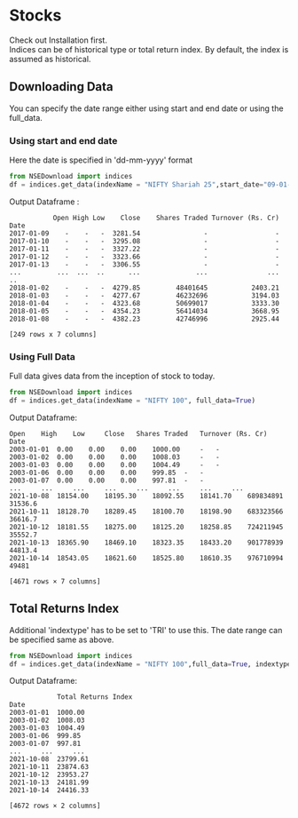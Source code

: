 # **Stocks**
Check out Installation first.  
Indices can be of historical type or total return index. By default, the index is assumed as historical.

## **Downloading Data**
You can specify the date range either using start and end date or using the full_data. 

### **Using start and end date** 
Here the date is specified in 'dd-mm-yyyy' format

```python
from NSEDownload import indices
df = indices.get_data(indexName = "NIFTY Shariah 25",start_date="09-01-2017",end_date="14-08-2019")
```
Output Dataframe :
```
           Open High Low    Close    Shares Traded Turnover (Rs. Cr)   
Date                                                                   
2017-01-09    -    -   -  3281.54                -                 -   
2017-01-10    -    -   -  3295.08                -                 -   
2017-01-11    -    -   -  3327.22                -                 -   
2017-01-12    -    -   -  3323.66                -                 -   
2017-01-13    -    -   -  3306.55                -                 -   
...         ...  ...  ..      ...              ...               ... ..
2018-01-02    -    -   -  4279.85         48401645           2403.21   
2018-01-03    -    -   -  4277.67         46232696           3194.03   
2018-01-04    -    -   -  4323.68         50699017           3333.30   
2018-01-05    -    -   -  4354.23         56414034           3668.95   
2018-01-08    -    -   -  4382.23         42746996           2925.44   

[249 rows x 7 columns]
```
### **Using Full Data**
Full data gives data from the inception of stock to today.
```python
from NSEDownload import indices
df = indices.get_data(indexName = "NIFTY 100", full_data=True)
```

Output Dataframe:
```
Open 	High 	Low 	Close 	Shares Traded 	Turnover (Rs. Cr) 	
Date 							
2003-01-01 	0.00 	0.00 	0.00 	1000.00 	- 	- 	
2003-01-02 	0.00 	0.00 	0.00 	1008.03 	- 	- 	
2003-01-03 	0.00 	0.00 	0.00 	1004.49 	- 	- 	
2003-01-06 	0.00 	0.00 	0.00 	999.85 	- 	- 	
2003-01-07 	0.00 	0.00 	0.00 	997.81 	- 	- 	
... 	... 	... 	... 	... 	... 	... 	...
2021-10-08 	18154.00 	18195.30 	18092.55 	18141.70 	689834891 	31536.6 	
2021-10-11 	18128.70 	18289.45 	18100.70 	18198.90 	683323566 	36616.7 	
2021-10-12 	18181.55 	18275.00 	18125.20 	18258.85 	724211945 	35552.7 	
2021-10-13 	18365.90 	18469.10 	18323.35 	18433.20 	901778939 	44813.4 	
2021-10-14 	18543.05 	18621.60 	18525.80 	18610.35 	976710994 	49481 	

[4671 rows × 7 columns]
```

## **Total Returns Index** 
Additional 'indextype' has to be set to 'TRI' to use this. The date range can be specified same as above.

```python
from NSEDownload import indices
df = indices.get_data(indexName = "NIFTY 100",full_data=True, indextype="TRI")
```

Output Dataframe:
```
            Total Returns Index 	
Date 		
2003-01-01 	1000.00 	
2003-01-02 	1008.03 	
2003-01-03 	1004.49 	
2003-01-06 	999.85 	
2003-01-07 	997.81 	
... 	... 	...
2021-10-08 	23799.61 	
2021-10-11 	23874.63 	
2021-10-12 	23953.27 	
2021-10-13 	24181.99 	
2021-10-14 	24416.33 	

[4672 rows × 2 columns]
```
